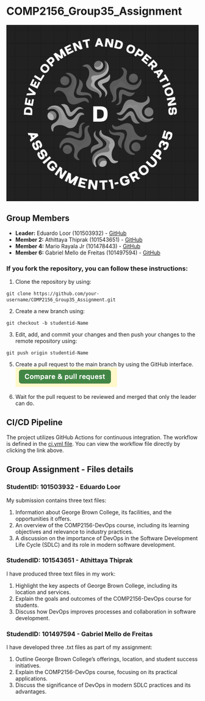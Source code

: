 # COMP2156_Group35_Assignment

![create new file option](/images/logo-group35.png)

## Group Members
- **Leader:** Eduardo Loor (101503932) - [GitHub](https://github.com/eduloor17)
- **Member 2:** Athittaya Thiprak (101543651) - [GitHub](https://github.com/ayathita)
- **Member 4:** Mario Rayala Jr (101478443) - [GitHub](https://github.com/mariorayalajr)
- **Member 6:** Gabriel Mello de Freitas (101497594) - [GitHub](https://github.com/thegabrielmfreitas)

### If you fork the repository, you can follow these instructions:
1. Clone the repository by using:
```
git clone https://github.com/your-username/COMP2156_Group35_Assignment.git
```

2. Create a new branch using:
```
git checkout -b studentid-Name
```

3. Edit, add, and commit your changes and then push your changes to the remote repository using:
```
git push origin studentid-Name
```

5. Create a pull request to the main branch by using the GitHub interface.
  ![create new file option](/images/pull-request.png)
 
7. Wait for the pull request to be reviewed and merged that only the leader can do.

## CI/CD Pipeline
The project utilizes GitHub Actions for continuous integration. The workflow is defined in the [ci.yml file](https://github.com/eduloor17/COMP2156_Group35_Assignment/blob/main/.github/workflows/ci.yml).
You can view the workflow file directly by clicking the link above.

## Group Assignment - Files details

### StudentID: 101503932 - Eduardo Loor
My submission contains three text files:
  1. Information about George Brown College, its facilities, and the opportunities it offers.
  2. An overview of the COMP2156-DevOps course, including its learning objectives and relevance to industry practices.
  3. A discussion on the importance of DevOps in the Software Development Life Cycle (SDLC) and its role in modern software development.

### StudendID: 101543651 - Athittaya Thiprak
I have produced three text files in my work:
  1. Highlight the key aspects of George Brown College, including its location and services.
  2. Explain the goals and outcomes of the COMP2156-DevOps course for students.
  3. Discuss how DevOps improves processes and collaboration in software development.

### StudendID: 101497594 - Gabriel Mello de Freitas
I have developed three .txt files as part of my assignment:
  1. Outline George Brown College’s offerings, location, and student success initiatives.
  2. Explain the COMP2156-DevOps course, focusing on its practical applications.
  3. Discuss the significance of DevOps in modern SDLC practices and its advantages.

